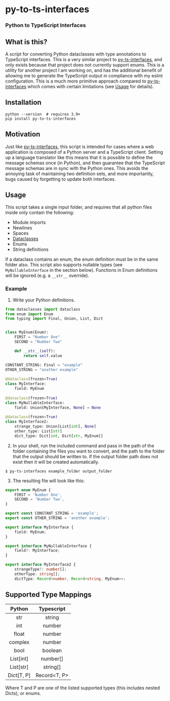 # py-to-ts-interfaces
### Python to TypeScript Interfaces

## What is this?

A script for converting Python dataclasses with type annotations to TypeScript interfaces. This is a very similar 
project to [py-ts-interfaces](https://github.com/cs-cordero/py-ts-interfaces), and only exists because that project 
does not currently support enums. This is a utility for another project I am working on, and has the 
additional benefit of allowing me to generate the TypeScript output in compliance with my eslint configuration. This 
is a much more primitive approach compared to [py-ts-interfaces](https://github.com/cs-cordero/py-ts-interfaces) which 
comes with certain limitations (see [Usage](#Usage) for details).

## Installation

```
python --version  # requires 3.9+
pip install py-to-ts-interfaces
```

## Motivation

Just like [py-ts-interfaces](https://github.com/cs-cordero/py-ts-interfaces), this script is intended for cases 
where a web application is composed of a Python server and a TypeScript client. Setting up a language translator 
like this means that it is possible to define the message schemas once (in Python), and then guarantee that the 
TypeScript message schemas are in sync with the Python ones. This avoids the annoying task of maintaining two 
definition sets, and more importantly, bugs caused by forgetting to update both interfaces.

## Usage

This script takes a single input folder, and requires that all python files inside only contain the following:
- Module imports
- Newlines
- Spaces
- [Dataclasses](https://docs.python.org/3/library/dataclasses.html)
- Enums
- String definitions

If a dataclass contains an enum, the enum definition must be in the same folder also. 
This script also supports nullable types (see `MyNullableInterface` in the section below).
Functions in Enum definitions will be ignored (e.g. a `__str__` override).

### Example

1. Write your Python definitions.

```python
from dataclasses import dataclass
from enum import Enum
from typing import Final, Union, List, Dict


class MyEnum(Enum):
    FIRST = "Number One"
    SECOND = "Number Two"

    def __str__(self):
        return self.value

CONSTANT_STRING: Final = "example"
OTHER_STRING = "another example"
 
@dataclass(frozen=True)
class MyInterface:
    field: MyEnum
    
@dataclass(frozen=True)
class MyNullableInterface:
    field: Union[MyInterface, None] = None
    
@dataclass(frozen=True)
class MyInterface2:
    strange_type: Union[List[int], None]
    other_type: List[str]
    dict_type: Dict[int, Dict[str, MyEnum]]

```

2. In your shell, run the included command and pass in the path of the folder containing the files you want to convert, 
   and the path to the folder that the output should be written to. If the output folder path does not exist then it 
   will be created automatically. 
```
$ py-ts-interfaces example_folder output_folder
```

3. The resulting file will look like this:
```typescript
export enum MyEnum {
    FIRST = 'Number One',
    SECOND = 'Number Two',
}

export const CONSTANT_STRING = 'example';
export const OTHER_STRING = 'another example';

export interface MyInterface {
    field: MyEnum;
}

export interface MyNullableInterface {
    field?: MyInterface;
}

export interface MyInterface2 {
    strangeType?: number[];
    otherType: string[];
    dictType: Record<number, Record<string, MyEnum>>;

```

## Supported Type Mappings

| Python                          | Typescript                    |
|:-------------------------------:|:-----------------------------:|
| str                             | string                        |
| int                             | number                        |
| float                           | number                        |
| complex                         | number                        |
| bool                            | boolean                       |
| List[int]                       | number[]                      |
| List[str]                       | string[]                      |
| Dict[T, P]                      | Record<T, P>                  |

Where T and P are one of the listed supported types (this includes nested Dicts), or enums. 